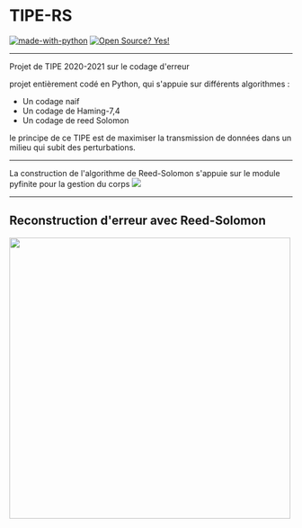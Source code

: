 # TIPE-RS

[![made-with-python](https://img.shields.io/badge/Made%20with-Python-1f425f.svg)](https://www.python.org/) [![Open Source? Yes!](https://badgen.net/badge/Open%20Source%20%3F/Yes%21/blue?icon=github)](https://github.com/Naereen/badges/)

---

Projet de TIPE 2020-2021 sur le codage d'erreur

projet entièrement codé en Python, qui s'appuie sur différents algorithmes :
  * Un codage naif
  * Un codage de Haming-7,4
  * Un codage de reed Solomon

le principe de ce TIPE est de maximiser la transmission de données dans un milieu qui subit des perturbations.

---

La construction de l'algorithme de Reed-Solomon s'appuie sur le module pyfinite pour la gestion du corps  <img src="https://render.githubusercontent.com/render/math?math=\mathbb{F}_{16}">

---


## Reconstruction d'erreur avec Reed-Solomon

<img src="https://github.com/GerfautGE/TIPE-RS/blob/main/Images/Comparaison.png" height="500">
